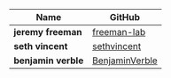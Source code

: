 | Name                  | GitHub                                              | 
| --------------------- | --------------------------------------------------- | 
| **jeremy freeman**    | [freeman-lab](https://github.com/freeman-lab)       |
| **seth vincent**      | [sethvincent](https://github.com/sethvincent)       | 
| **benjamin verble**   | [BenjaminVerble](https://github.com/BenjaminVerble) |
